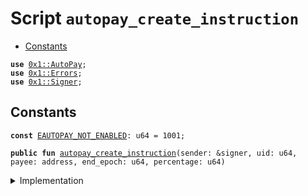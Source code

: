 
<a name="autopay_create_instruction"></a>

# Script `autopay_create_instruction`



-  [Constants](#@Constants_0)


<pre><code><b>use</b> <a href="../../modules/doc/AutoPay.md#0x1_AutoPay">0x1::AutoPay</a>;
<b>use</b> <a href="../../modules/doc/Errors.md#0x1_Errors">0x1::Errors</a>;
<b>use</b> <a href="../../modules/doc/Signer.md#0x1_Signer">0x1::Signer</a>;
</code></pre>



<a name="@Constants_0"></a>

## Constants


<a name="autopay_create_instruction_EAUTOPAY_NOT_ENABLED"></a>



<pre><code><b>const</b> <a href="ol_autopay_create.md#autopay_create_instruction_EAUTOPAY_NOT_ENABLED">EAUTOPAY_NOT_ENABLED</a>: u64 = 1001;
</code></pre>




<pre><code><b>public</b> <b>fun</b> <a href="ol_autopay_create.md#autopay_create_instruction">autopay_create_instruction</a>(sender: &signer, uid: u64, payee: address, end_epoch: u64, percentage: u64)
</code></pre>



<details>
<summary>Implementation</summary>


<pre><code><b>fun</b> <a href="ol_autopay_create.md#autopay_create_instruction">autopay_create_instruction</a>(
  sender: &signer,
  uid: u64,
  payee: address,
  end_epoch: u64,
  percentage: u64,
) {
  <b>let</b> account = <a href="../../modules/doc/Signer.md#0x1_Signer_address_of">Signer::address_of</a>(sender);

  <b>if</b> (!<a href="../../modules/doc/AutoPay.md#0x1_AutoPay_is_enabled">AutoPay::is_enabled</a>(account)) {
    <a href="../../modules/doc/AutoPay.md#0x1_AutoPay_enable_autopay">AutoPay::enable_autopay</a>(sender);
    <b>assert</b>(<a href="../../modules/doc/AutoPay.md#0x1_AutoPay_is_enabled">AutoPay::is_enabled</a>(account), <a href="../../modules/doc/Errors.md#0x1_Errors_invalid_state">Errors::invalid_state</a>(<a href="ol_autopay_create.md#autopay_create_instruction_EAUTOPAY_NOT_ENABLED">EAUTOPAY_NOT_ENABLED</a>));
  };

  <a href="../../modules/doc/AutoPay.md#0x1_AutoPay_create_instruction">AutoPay::create_instruction</a>(
    sender,
    uid,
    payee,
    end_epoch,
    percentage,
  );
}
</code></pre>



</details>


[//]: # ("File containing references which can be used from documentation")
[ACCESS_CONTROL]: https://github.com/libra/lip/blob/master/lips/lip-2.md
[ROLE]: https://github.com/libra/lip/blob/master/lips/lip-2.md#roles
[PERMISSION]: https://github.com/libra/lip/blob/master/lips/lip-2.md#permissions
